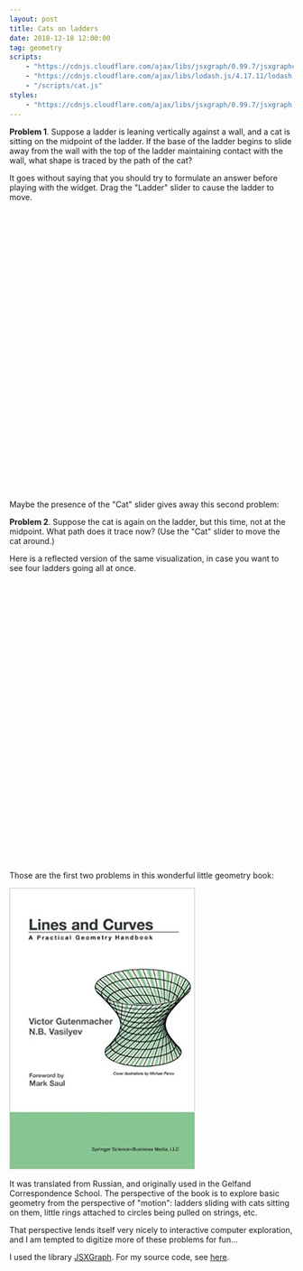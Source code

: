 ```yaml
---
layout: post
title: Cats on ladders
date: 2018-12-18 12:00:00
tag: geometry
scripts:
    - "https://cdnjs.cloudflare.com/ajax/libs/jsxgraph/0.99.7/jsxgraphcore.js"
    - "https://cdnjs.cloudflare.com/ajax/libs/lodash.js/4.17.11/lodash.min.js"
    - "/scripts/cat.js"
styles:
    - "https://cdnjs.cloudflare.com/ajax/libs/jsxgraph/0.99.7/jsxgraph.css"
---
```


**Problem 1**. Suppose a ladder is leaning vertically against a wall, and a cat is sitting on the midpoint of the ladder. If the base of the ladder begins to slide away from the wall with the top of the ladder maintaining contact with the wall, what shape is traced by the path of the cat?


It goes without saying that you should try to formulate an answer before playing with the widget. Drag the "Ladder" slider to cause the ladder to move.

<div id="solocat" class="jxgbox" style="width:500px; height:500px; margin-left:auto; margin-right:auto;">
</div>

Maybe the presence of the "Cat" slider gives away this second problem:

**Problem 2**. Suppose the cat is again on the ladder, but this time, not at the midpoint. What path does it trace now? (Use the "Cat" slider to move the cat around.)

Here is a reflected version of the same visualization, in case you want to see four ladders going all at once.

<div id="multicat" class="jxgbox" style="width:500px; height:500px; margin-left:auto; margin-right:auto;">
</div>


Those are the first two problems in this wonderful little geometry book:

<a href="https://www.springer.com/la/book/9780817641610"><img src="/images/linesandcurves.jpg?raw=true" alt="Cover of Lines and Curves"/></a>

It was translated from Russian, and originally used in the Gelfand Correspondence School. The perspective of the book is to explore basic geometry from the perspective of "motion": ladders sliding with cats sitting on them, little rings attached to circles being pulled on strings, etc.

That perspective lends itself very nicely to interactive computer exploration, and I am tempted to digitize more of these problems for fun...

I used the library [JSXGraph](https://jsxgraph.org/). For my source code, see [here](https://github.com/samzhang111/linesandcurves).
